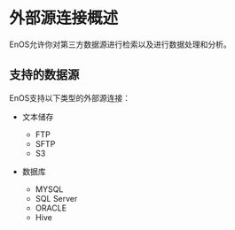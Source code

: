 # 外部源连接概述

EnOS允许你对第三方数据源进行检索以及进行数据处理和分析。

## 支持的数据源<datasource>

EnOS支持以下类型的外部源连接：

- 文本储存
  - FTP
  - SFTP
  - S3

- 数据库
  - MYSQL
  - SQL Server
  - ORACLE
  - Hive
